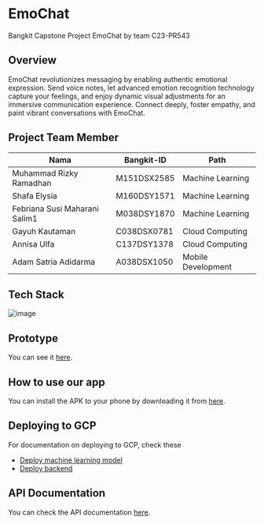 # EmoChat
Bangkit Capstone Project EmoChat by team C23-PR543
## Overview
EmoChat revolutionizes messaging by enabling authentic emotional expression. Send voice notes, let advanced emotion recognition technology capture your feelings, and enjoy dynamic visual adjustments for an immersive communication experience. Connect deeply, foster empathy, and paint vibrant conversations with EmoChat.
## Project Team Member
Nama                          |Bangkit-ID   | Path     
----------------------------- |----------   | -------
Muhammad Rizky Ramadhan       |M151DSX2585  | Machine Learning          
Shafa Elysia                  |M160DSY1571  | Machine Learning                 
Febriana Susi Maharani Salim1 |M038DSY1870  | Machine Learning             
Gayuh Kautaman                |C038DSX0781  | Cloud Computing
Annisa Ulfa                   |C137DSY1378  | Cloud Computing
Adam Satria Adidarma          |A038DSX1050  | Mobile Development
## Tech Stack
![image](https://github.com/Rizkybangkit/EmoChat-C23-PR543/assets/91662109/261f2c22-21d5-45b9-a7dc-3f446c458ac3)
## Prototype
You can see it [here](https://www.figma.com/file/ECgjwXBidQLhhPV9t0OoTU/Bangkit-Capstone?type=design&node-id=0%3A1&t=ECje7C8rLo6su2AU-1).
## How to use our app
You can install the APK to your phone by downloading it from [here]().
## Deploying to GCP
For documentation on deploying to GCP, check these
* [Deploy machine learning model](https://github.com/Rizkybangkit/EmoChat-C23-PR543/blob/Cloud-Computing/README.md)
* [Deploy backend]()
## API Documentation
You can check the API documentation [here](http://34.124.161.0:3000/api/).


